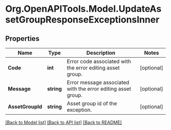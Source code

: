 # Org.OpenAPITools.Model.UpdateAssetGroupResponseExceptionsInner

## Properties

Name | Type | Description | Notes
------------ | ------------- | ------------- | -------------
**Code** | **int** | Error code associated with the error editing asset group. | [optional] 
**Message** | **string** | Error message associated with the error editing asset group. | [optional] 
**AssetGroupId** | **string** | Asset group id of the exception. | [optional] 

[[Back to Model list]](../README.md#documentation-for-models) [[Back to API list]](../README.md#documentation-for-api-endpoints) [[Back to README]](../README.md)


